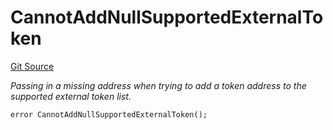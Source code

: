 # CannotAddNullSupportedExternalToken
[Git Source](https://github.com/nayms/contracts-v3/blob/0aa70a4d39a9875c02cd43cc38c09012f52d800e/src/shared/CustomErrors.sol)

*Passing in a missing address when trying to add a token address to the supported external token list.*


```solidity
error CannotAddNullSupportedExternalToken();
```

